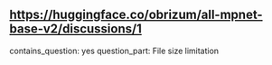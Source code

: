 ## https://huggingface.co/obrizum/all-mpnet-base-v2/discussions/1

contains_question: yes
question_part: File size limitation